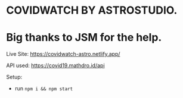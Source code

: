 # COVIDWATCH BY ASTROSTUDIO.

# Big thanks to JSM for the help.

Live Site: https://covidwatch-astro.netlify.app/

API used: https://covid19.mathdro.id/api

Setup:

- run `npm i && npm start`
